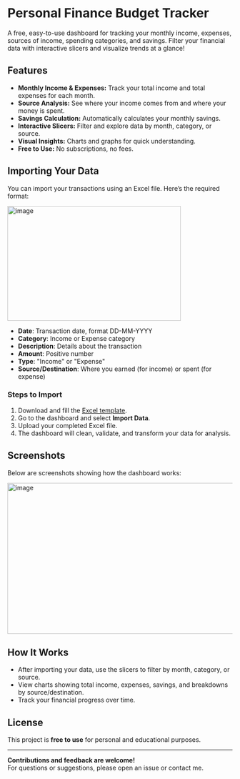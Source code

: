 # Personal Finance Budget Tracker

A free, easy-to-use dashboard for tracking your monthly income, expenses, sources of income, spending categories, and savings. Filter your financial data with interactive slicers and visualize trends at a glance!

## Features

- **Monthly Income & Expenses:** Track your total income and total expenses for each month.
- **Source Analysis:** See where your income comes from and where your money is spent.
- **Savings Calculation:** Automatically calculates your monthly savings.
- **Interactive Slicers:** Filter and explore data by month, category, or source.
- **Visual Insights:** Charts and graphs for quick understanding.
- **Free to Use:** No subscriptions, no fees.

## Importing Your Data

You can import your transactions using an Excel file. Here’s the required format:

<img width="388" height="257" alt="image" src="https://github.com/user-attachments/assets/8c5b52e6-031f-4495-9cfd-ea7e46a98686" />


- **Date**: Transaction date, format DD-MM-YYYY
- **Category**: Income or Expense category
- **Description**: Details about the transaction
- **Amount**: Positive number
- **Type**: "Income" or "Expense"
- **Source/Destination**: Where you earned (for income) or spent (for expense)

### Steps to Import

1. Download and fill the [Excel template](excel_template.xlsx).
2. Go to the dashboard and select **Import Data**.
3. Upload your completed Excel file.
4. The dashboard will clean, validate, and transform your data for analysis.

## Screenshots

Below are screenshots showing how the dashboard works:

<img width="598" height="338" alt="image" src="https://github.com/user-attachments/assets/92b3946c-aad1-4e36-a09c-e85f0c99fc87" />



<!-- Add more screenshot links as you upload -->

## How It Works

- After importing your data, use the slicers to filter by month, category, or source.
- View charts showing total income, expenses, savings, and breakdowns by source/destination.
- Track your financial progress over time.

## License

This project is **free to use** for personal and educational purposes.

---

**Contributions and feedback are welcome!**  
For questions or suggestions, please open an issue or contact me.
